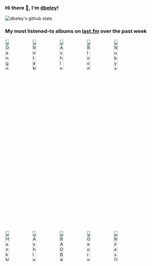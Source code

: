 ### Hi there 👋, I'm [dbeley](https://dbeley.ovh/en)!

![dbeley's github stats](https://github-readme-stats.vercel.app/api?username=dbeley)

### My most listened-to albums on [last.fm](https://www.last.fm/user/d_beley) over the past week

[<img src='https://lastfm.freetls.fastly.net/i/u/300x300/eaf97740666856d7c071e2b311255a9a.jpg' width='16%' alt='Danger Mouse & Black Thought - Cheat Codes'>](https://www.last.fm/music/danger%2bmouse%2b%2526%2bblack%2bthought/cheat%2bcodes)&nbsp;
[<img src='https://lastfm.freetls.fastly.net/i/u/300x300/5c135558ea6b4fabcf0930cc89e5f489.png' width='16%' alt='Metá Metá - Metá Metá'>](https://www.last.fm/music/met%25c3%25a1%2bmet%25c3%25a1/met%25c3%25a1%2bmet%25c3%25a1)&nbsp;
[<img src='https://lastfm.freetls.fastly.net/i/u/300x300/cf1924769cb493e30af0dde9b6ce061a.jpg' width='16%' alt='Ashley Henry - My Voice'>](https://www.last.fm/music/ashley%2bhenry/my%2bvoice)&nbsp;
[<img src='https://lastfm.freetls.fastly.net/i/u/300x300/5bb90bb6c12dbb45b7217a4c59f4b385.png' width='16%' alt='Blood Orange - Essex Honey'>](https://www.last.fm/music/blood%2borange/essex%2bhoney)&nbsp;
[<img src='https://lastfm.freetls.fastly.net/i/u/300x300/89701aeecb37def48d933184c590d457.jpg' width='16%' alt='Nubya Garcia - Source'>](https://www.last.fm/music/nubya%2bgarcia/source)&nbsp;
<br>
[<img src='https://lastfm.freetls.fastly.net/i/u/300x300/2337da435476676e9eabfc04f6ea81e0.jpg' width='16%' alt='Hank Mobley - Roll Call'>](https://www.last.fm/music/hank%2bmobley/roll%2bcall)&nbsp;
[<img src='https://lastfm.freetls.fastly.net/i/u/300x300/9833faecd5d4d7b2819985c06c1204b4.jpg' width='16%' alt='Ashley Henry - Beautiful Vinyl Hunter'>](https://www.last.fm/music/ashley%2bhenry/beautiful%2bvinyl%2bhunter)&nbsp;
[<img src='https://lastfm.freetls.fastly.net/i/u/300x300/1c4517bde1e29a3f48afbd4f6c8d4ddf.jpg' width='16%' alt='BADBADNOTGOOD - III'>](https://www.last.fm/music/badbadnotgood/iii)&nbsp;
[<img src='https://lastfm.freetls.fastly.net/i/u/300x300/22589dc4ab6bf172ecc59f19573bc547.jpg' width='16%' alt='George Benson - Shape of Things to Come'>](https://www.last.fm/music/george%2bbenson/shape%2bof%2bthings%2bto%2bcome)&nbsp;
[<img src='https://lastfm.freetls.fastly.net/i/u/300x300/e345e60dfec207641798c02ae8071280.png' width='16%' alt='Miles Davis - Kind of Blue'>](https://www.last.fm/music/miles%2bdavis/kind%2bof%2bblue)&nbsp;
<br>
